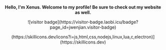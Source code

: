 <p align="center">
  <strong>Hello, I'm Xenus. Welcome to my profile! Be sure to check out my website as well.</strong>
</p>

<p align="center">
  ![visitor badge](https://visitor-badge.laobi.icu/badge?page_id=jwenjian.visitor-badge)
</p>

<p align="center">
(https://skillicons.dev/icons?i=js,html,css,nodejs,linux,lua,c,electron)](https://skillicons.dev)
</p>
